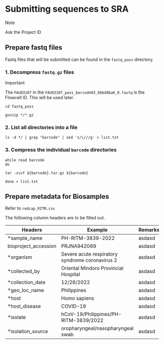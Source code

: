 # Submitting sequences to SRA
> [!NOTE]
> Ask the Project ID

## Prepare fastq files
Fastq files that will be submitted can be found in the `fastq_pass` directory.

### 1. Decompress `fastq.gz` files
> [!IMPORTANT]
> The `FAU03107` in the `FAU03107_pass_barcode03_6bbd8ba6_0.fastq` is the Flowcell ID. This will be used later.
```
cd fastq_pass

gunzip */*.gz
```


### 2. List all directories into a file

```
ls -d */ | grep "barcode" | sed 's/\///g' > list.txt
```

### 3. Compress the individual `barcode` directories
```
while read barcode
do

tar -zcvf ${barcode}.tar.gz ${barcode}

done < list.txt
```


## Prepare metadata for Biosamples
Refer to `redcap_RITM.csv`

The following column headers are to be filled out. </br>

| Headers | Example | Remarks |
| ------- | ------- | ------- |
| *sample_name | PH-RITM-3839-2022 | asdasd |
| bioproject_accession | PRJNA942069 | asdasd |
| *organism | Severe acute respiratory syndrome coronavirus 2 | asdasd |
| *collected_by | Oriental Mindoro Provincial Hospital | asdasd |
| *collection_date | 12/26/2022 | asdasd |
| *geo_loc_name | Philippines | asdasd |
| *host | Homo sapiens | asdasd |
| *host_disease | COVID-19 | asdasd |
| *isolate | hCoV-19/Philippines/PH-RITM-3839/2022 | asdasd |
| *isolation_source | oropharyngeal/nasopharyngeal swab | asdasd |